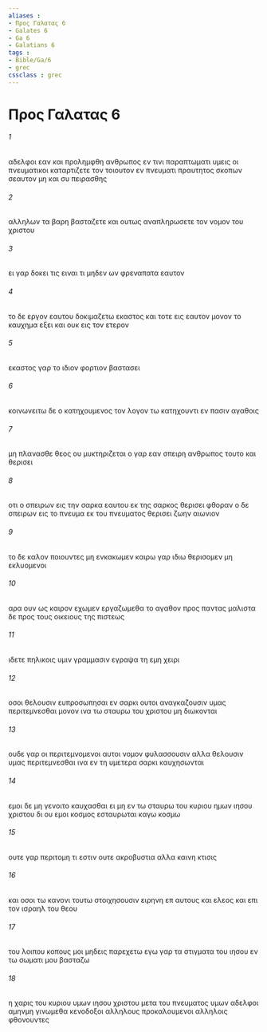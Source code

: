 ```yaml
---
aliases : 
- Προς Γαλατας 6
- Galates 6
- Ga 6
- Galatians 6
tags : 
- Bible/Ga/6
- grec
cssclass : grec
---
```


# Προς Γαλατας 6

###### 1
αδελφοι εαν και προλημφθη ανθρωπος εν τινι παραπτωματι υμεις οι πνευματικοι καταρτιζετε τον τοιουτον εν πνευματι πραυτητος σκοπων σεαυτον μη και συ πειρασθης
###### 2
αλληλων τα βαρη βασταζετε και ουτως αναπληρωσετε τον νομον του χριστου
###### 3
ει γαρ δοκει τις ειναι τι μηδεν ων φρεναπατα εαυτον
###### 4
το δε εργον εαυτου δοκιμαζετω εκαστος και τοτε εις εαυτον μονον το καυχημα εξει και ουκ εις τον ετερον
###### 5
εκαστος γαρ το ιδιον φορτιον βαστασει
###### 6
κοινωνειτω δε ο κατηχουμενος τον λογον τω κατηχουντι εν πασιν αγαθοις
###### 7
μη πλανασθε θεος ου μυκτηριζεται ο γαρ εαν σπειρη ανθρωπος τουτο και θερισει
###### 8
οτι ο σπειρων εις την σαρκα εαυτου εκ της σαρκος θερισει φθοραν ο δε σπειρων εις το πνευμα εκ του πνευματος θερισει ζωην αιωνιον
###### 9
το δε καλον ποιουντες μη ενκακωμεν καιρω γαρ ιδιω θερισομεν μη εκλυομενοι
###### 10
αρα ουν ως καιρον εχωμεν εργαζωμεθα το αγαθον προς παντας μαλιστα δε προς τους οικειους της πιστεως
###### 11
ιδετε πηλικοις υμιν γραμμασιν εγραψα τη εμη χειρι
###### 12
οσοι θελουσιν ευπροσωπησαι εν σαρκι ουτοι αναγκαζουσιν υμας περιτεμνεσθαι μονον ινα τω σταυρω του χριστου μη διωκονται
###### 13
ουδε γαρ οι περιτεμνομενοι αυτοι νομον φυλασσουσιν αλλα θελουσιν υμας περιτεμνεσθαι ινα εν τη υμετερα σαρκι καυχησωνται
###### 14
εμοι δε μη γενοιτο καυχασθαι ει μη εν τω σταυρω του κυριου ημων ιησου χριστου δι ου εμοι κοσμος εσταυρωται καγω κοσμω
###### 15
ουτε γαρ περιτομη τι εστιν ουτε ακροβυστια αλλα καινη κτισις
###### 16
και οσοι τω κανονι τουτω στοιχησουσιν ειρηνη επ αυτους και ελεος και επι τον ισραηλ του θεου
###### 17
του λοιπου κοπους μοι μηδεις παρεχετω εγω γαρ τα στιγματα του ιησου εν τω σωματι μου βασταζω
###### 18
η χαρις του κυριου υμων ιησου χριστου μετα του πνευματος υμων αδελφοι αμηνμη γινωμεθα κενοδοξοι αλληλους προκαλουμενοι αλληλοις φθονουντες
